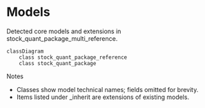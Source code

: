 # Models

Detected core models and extensions in stock_quant_package_multi_reference.

```mermaid
classDiagram
    class stock_quant_package_reference
    class stock_quant_package
```

Notes
- Classes show model technical names; fields omitted for brevity.
- Items listed under _inherit are extensions of existing models.

